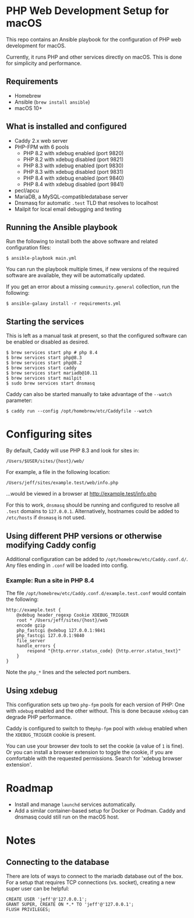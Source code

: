 # PHP Web Development Setup for macOS

This repo contains an Ansible playbook for the configuration of PHP web development for macOS.

Currently, it runs PHP and other services directly on macOS. This is done for simplicity and performance.

## Requirements

- Homebrew
- Ansible (`brew install ansible`)
- macOS 10+

## What is installed and configured

- Caddy 2.x web server
- PHP-FPM with 6 pools
  - PHP 8.2 with xdebug enabled (port 9820)
  - PHP 8.2 with xdebug disabled (port 9821)
  - PHP 8.3 with xdebug enabled (port 9830)
  - PHP 8.3 with xdebug disabled (port 9831)
  - PHP 8.4 with xdebug enabled (port 9840)
  - PHP 8.4 with xdebug disabled (port 9841)
- pecl/apcu
- MariaDB, a MySQL-compatibledatabase server
- Dnsmasq for automatic `.test` TLD that resolves to localhost
- Mailpit for local email debugging and testing

## Running the Ansible playbook

Run the following to install both the above software and related configuration files:

```
$ ansible-playbook main.yml
```

You can run the playbook multiple times, if new versions of the required software are available, they will be automatically updated. 

If you get an error about a missing `community.general` collection, run the following:

```
$ ansible-galaxy install -r requirements.yml
```

## Starting the services

This is left as a manual task at present, so that the configured software can be enabled or disabled as desired.

```
$ brew services start php # php 8.4
$ brew services start php@8.3
$ brew services start php@8.2
$ brew services start caddy
$ brew services start mariadb@10.11
$ brew services start mailpit
$ sudo brew services start dnsmasq
```

Caddy can also be started manually to take advantage of the `--watch` parameter:

```
$ caddy run --config /opt/homebrew/etc/Caddyfile --watch
```

# Configuring sites

By default, Caddy will use PHP 8.3 and look for sites in:

```
/Users/$USER/sites/{host}/web/
```

For example, a file in the following location:

```
/Users/jeff/sites/example.test/web/info.php
```

...would be viewed in a browser at http://example.test/info.php

For this to work, `dnsmasq` should be running and configured to resolve all `.test` domains to `127.0.0.1`. Alternatively, hostnames could be added to `/etc/hosts` if `dnsmasq` is not used.

## Using different PHP versions or otherwise modifying Caddy config

Additional configuration can be added to `/opt/homebrew/etc/Caddy.conf.d/`. Any files ending in `.conf` will be loaded into config.

### Example: Run a site in PHP 8.4

The file `/opt/homebrew/etc/Caddy.conf.d/example.test.conf` would contain the following:

```
http://example.test {
	@xdebug header_regexp Cookie XDEBUG_TRIGGER
	root * /Users/jeff/sites/{host}/web
	encode gzip
	php_fastcgi @xdebug 127.0.0.1:9841
	php_fastcgi 127.0.0.1:9840
	file_server
	handle_errors {
		respond "{http.error.status_code} {http.error.status_text}"
	}
}
```

Note the `php_*` lines and the selected port numbers.

## Using xdebug

This configuration sets up two `php-fpm` pools for each version of PHP: One with `xdebug` enabled and the other without. This is done because `xdebug` can degrade PHP performance.

Caddy is configured to switch to the`php-fpm` pool with `xdebug` enabled when the `XDEBUG_TRIGGER` cookie is present.

You can use your browser dev tools to set the cookie (a value of `1` is fine). Or you can install a browser extension to toggle the cookie, if you are comfortable with the requested permissions. Search for 'xdebug browser extension'.

# Roadmap

- Install and manage `launchd` services automatically.
- Add a similar container-based setup for Docker or Podman. Caddy and dnsmasq could still run on the macOS host.


# Notes

## Connecting to the database

There are lots of ways to connect to the mariadb database out of the box. For a setup that requires TCP connections (vs. socket), creating a new super user can be helpful:

```
CREATE USER 'jeff'@'127.0.0.1';
GRANT SUPER, CREATE ON *.* TO 'jeff'@'127.0.0.1';
FLUSH PRIVILEGES;
```
